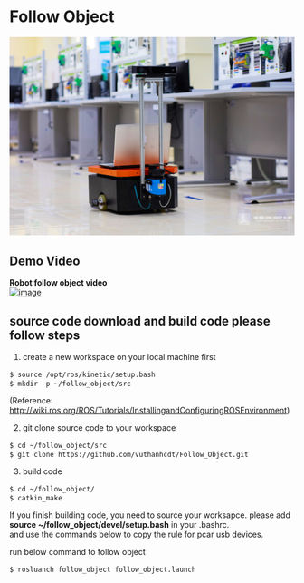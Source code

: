 # Follow Object

![image](https://github.com/vuthanhcdt/Follow_Object/blob/main/Image/t81942.jpg)


## Demo Video ##
**Robot follow object video**<br/> 
[![image](https://img.youtube.com/vi/j25A7QEM0ak/0.jpg)](https://youtu.be/j25A7QEM0ak)<br/>


## source code download and build code please follow steps ##
1. create a new workspace on your local machine first<br/>
```
$ source /opt/ros/kinetic/setup.bash
$ mkdir -p ~/follow_object/src
```
(Reference: http://wiki.ros.org/ROS/Tutorials/InstallingandConfiguringROSEnvironment)

2. git clone source code to your workspace<br/>
```
$ cd ~/follow_object/src
$ git clone https://github.com/vuthanhcdt/Follow_Object.git
```
3. build code<br/>
```
$ cd ~/follow_object/
$ catkin_make
```
If you finish building code, you need to source your worksapce.
please add **source ~/follow_object/devel/setup.bash** in your .bashrc.<br/>
and use the commands below to copy the rule for pcar usb devices.<br/>


run below command to follow object

```
$ rosluanch follow_object follow_object.launch
```


```
